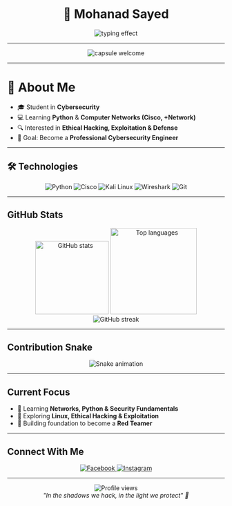 <h1 align="center">🦇 Mohanad Sayed</h1>
<p align="center">
  <img src="https://readme-typing-svg.herokuapp.com?font=Fira+Code&size=22&pause=1000&color=00FF00&center=true&vCenter=true&width=500&lines=Cybersecurity+Student;Python+%26+Networking+Enthusiast;Future+Cybersecurity+Engineer;Hack+The+Planet+%F0%9F%94%90" alt="typing effect" />
</p>

---

<div align="center">
  <img src="https://capsule-render.vercel.app/api?type=waving&height=120&text=Welcome&fontAlign=38&fontColor=00FF00&color=0:000000,100:003300" alt="capsule welcome" />
</div>

---

# 🔐 About Me
- 🎓 Student in **Cybersecurity**  
- 💻 Learning **Python** & **Computer Networks (Cisco, +Network)**  
- 🔍 Interested in **Ethical Hacking, Exploitation & Defense**  
- 🚀 Goal: Become a **Professional Cybersecurity Engineer**  

---

## 🛠️ Technologies
<p align="center">
  <img src="https://img.shields.io/badge/Python-000?style=flat&logo=python&logoColor=00FF00" alt="Python" />
  <img src="https://img.shields.io/badge/Cisco-000?style=flat&logo=cisco&logoColor=00FF00" alt="Cisco" />
  <img src="https://img.shields.io/badge/Kali%20Linux-000?style=flat&logo=kalilinux&logoColor=00FF00" alt="Kali Linux" />
  <img src="https://img.shields.io/badge/Wireshark-000?style=flat&logo=wireshark&logoColor=00FF00" alt="Wireshark" />
  <img src="https://img.shields.io/badge/Git-000?style=flat&logo=git&logoColor=00FF00" alt="Git" />
</p>

---

##  GitHub Stats
<div align="center">
  <img height="170" src="https://github-readme-stats.vercel.app/api?username=MohanadSayed7&theme=chartreuse-dark&show_icons=true&hide_border=true" alt="GitHub stats" />
  <img height="200" src="https://github-readme-stats.vercel.app/api/top-langs/?username=MohanadSayed7&layout=compact&theme=chartreuse-dark&hide_border=true" alt="Top languages" />
</div>

<div align="center">
  <img src="https://github-readme-streak-stats.herokuapp.com/?user=MohanadSayed7&theme=chartreuse-dark&hide_border=true" alt="GitHub streak" />
</div>

---

##  Contribution Snake
<p align="center">
  <img src="https://raw.githubusercontent.com/MohanadSayed7/MohanadSayed7/output/github-contribution-grid-snake.svg" alt="Snake animation" />
</p>

---

##  Current Focus
- 🌱 Learning **Networks, Python & Security Fundamentals**  
- 🔭 Exploring **Linux, Ethical Hacking & Exploitation**  
- 🎯 Building foundation to become a **Red Teamer**  

---

##  Connect With Me
<p align="center">
  <a href="https://www.facebook.com/mohanad.sayd.700" target="_blank">
    <img src="https://img.shields.io/badge/Facebook-000?style=flat&logo=facebook&logoColor=00FF00" alt="Facebook" />
  </a>
  <a href="https://www.instagram.com/moh_anadsayed/" target="_blank">
    <img src="https://img.shields.io/badge/Instagram-000?style=flat&logo=instagram&logoColor=00FF00" alt="Instagram" />
  </a>
</p>

---

<div align="center">
  <img src="https://komarev.com/ghpvc/?username=MohanadSayed7&color=green&style=flat-square&label=Profile+Views" alt="Profile views" />
</div>

<div align="center">
  <i>"In the shadows we hack, in the light we protect" 🦇</i>
</div>
